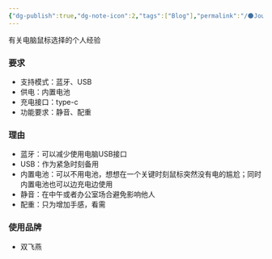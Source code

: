 ```yaml
---
{"dg-publish":true,"dg-note-icon":2,"tags":["Blog"],"permalink":"/🌑Journal_手札/严选/电脑鼠标/","dgPassFrontmatter":true,"noteIcon":2,"created":"2024-09-17T12:08:49.659+08:00","updated":"2024-09-17T16:02:17.726+08:00"}
---
```


有关电脑鼠标选择的个人经验
### 要求
- 支持模式：蓝牙、USB
- 供电：内置电池
- 充电接口：type-c
- 功能要求：静音、配重

### 理由
- 蓝牙：可以减少使用电脑USB接口
- USB：作为紧急时刻备用
- 内置电池：可以不用电池，想想在一个关键时刻鼠标突然没有电的尴尬；同时内置电池也可以边充电边使用
- 静音：在中午或者办公室场合避免影响他人
- 配重：只为增加手感，看需

### 使用品牌
- 双飞燕